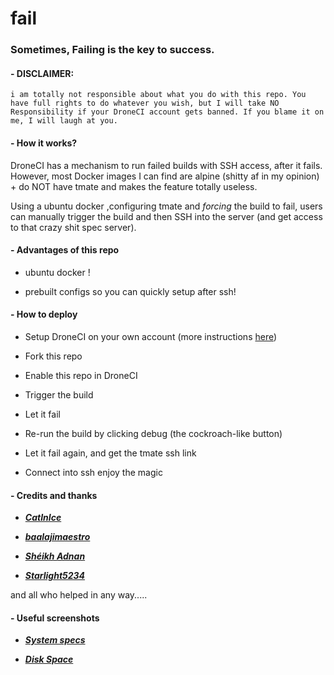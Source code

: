# fail
### Sometimes, Failing is the key to success. ###


#### - DISCLAIMER: ####
```
i am totally not responsible about what you do with this repo. You have full rights to do whatever you wish, but I will take NO Responsibility if your DroneCI account gets banned. If you blame it on me, I will laugh at you.
```


#### - How it works? ####

DroneCI has a mechanism to run failed builds with SSH access, after it fails. However, most Docker images I can find are alpine (shitty af in my opinion) + do NOT have tmate and makes the feature totally useless.

Using a ubuntu docker ,configuring tmate and *forcing* the build to fail, users can manually trigger the build and then SSH into the server (and get access to that crazy shit spec server).


#### - Advantages of this repo ####

- ubuntu docker !

- prebuilt configs so you can quickly setup after ssh!

#### - How to deploy ####

- Setup DroneCI on your own account (more instructions [here](https://gist.github.com/JamieHoSzeYui/5eff02ff278c983c66f818d2d5e612ad))

- Fork this repo

- Enable this repo in DroneCI

- Trigger the build 
- Let it fail

- Re-run the build by clicking debug (the cockroach-like button)

- Let it fail again, and get the tmate ssh link 

- Connect into ssh enjoy the magic

#### - Credits and thanks ####

- [***CatInIce***](https://github.com/catinice)

- [***baalajimaestro***](https://github.com/baalajimaestro)

- [***Shéikh Adnan***](https://github.com/ElytrA8)

- [***Starlight5234***](https://github.com/starlight5234)

and all who helped in any way.....

#### - Useful screenshots ####

- [***System specs***](https://github.com/FutureDrones/fail/raw/main/.github/specs.png)

- [***Disk Space***](https://github.com/FutureDrones/fail/raw/main/.github/disks.png)
